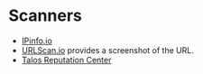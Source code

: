 # Scanners 

* [IPinfo.io](https://ipinfo.io/)
* [URLScan.io](https://urlscan.io/)  provides a screenshot of the URL. 
* [Talos Reputation Center](https://talosintelligence.com/reputation)
